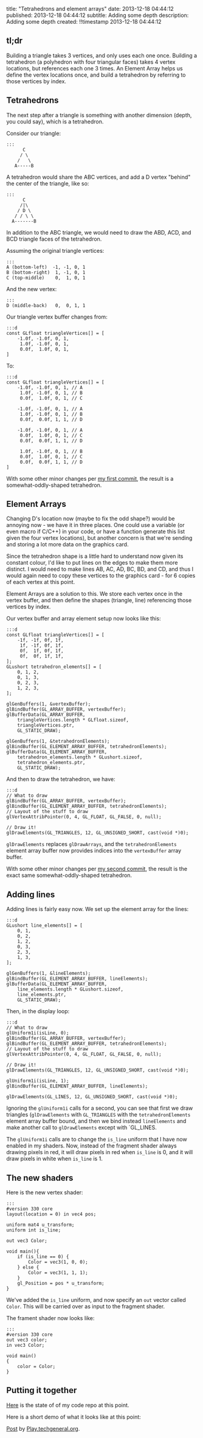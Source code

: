 title: "Tetrahedrons and element arrays"
date: 2013-12-18 04:44:12
published: 2013-12-18 04:44:12
subtitle: Adding some depth
description:
     Adding some depth
created: !!timestamp 2013-12-18 04:44:12

## tl;dr ##

Building a triangle takes 3 vertices, and only uses each one once.  Building a
tetrahedron (a polyhedron with four triangular faces) takes 4 vertex locations,
but references each one 3 times.  An Element Array helps us define the vertex
locations once, and build a tetrahedron by referring to those vertices by
index.

## Tetrahedrons ##

The next step after a triangle is something with another dimension (depth, you
could say), which is a tetrahedron.

Consider our triangle:

    :::
          C
         / \
        /   \
       A-----B

A tetrahedron would share the ABC vertices, and add a D vertex "behind" the
center of the triangle, like so:

    :::
          C
         /|\
        / D \
       / / \ \
      A-------B

In addition to the ABC triangle, we would need to draw the ABD, ACD, and BCD
triangle faces of the tetrahedron.

Assuming the original triangle vertices:

    :::
    A (bottom-left)  -1, -1, 0, 1
    B (bottom-right)  1, -1, 0, 1
    C (top-middle)    0,  1, 0, 1

And the new vertex:

    :::
    D (middle-back)   0,  0, 1, 1

Our triangle vertex buffer changes from:

    :::d
    const GLfloat triangleVertices[] = [
        -1.0f, -1.0f, 0, 1,
         1.0f, -1.0f, 0, 1,
         0.0f,  1.0f, 0, 1,
    ]

To:

    :::d
    const GLfloat triangleVertices[] = [
        -1.0f, -1.0f, 0, 1, // A
         1.0f, -1.0f, 0, 1, // B
         0.0f,  1.0f, 0, 1, // C

        -1.0f, -1.0f, 0, 1, // A
         1.0f, -1.0f, 0, 1, // B
         0.0f,  0.0f, 1, 1, // D

        -1.0f, -1.0f, 0, 1, // A
         0.0f,  1.0f, 0, 1, // C
         0.0f,  0.0f, 1, 1, // D

         1.0f, -1.0f, 0, 1, // B
         0.0f,  1.0f, 0, 1, // C
         0.0f,  0.0f, 1, 1, // D
    ]

With some other minor changes per [my first commit][commit1], the result is a
somewhat-oddly-shaped tetrahedron.

## Element Arrays ##

Changing D's location now (maybe to fix the odd shape?) would be annoying now -
we have it in three places.  One could use a variable (or even macro if C/C++)
in your code, or have a function generate this list given the four vertex
locations), but another concern is that we're sending and storing a lot more
data on the graphics card.

Since the tetrahedron shape is a little hard to understand now given its
constant colour, I'd like to put lines on the edges to make them more distinct.
I would need to make lines AB, AC, AD, BC, BD, and CD, and thus I would again
need to copy these vertices to the graphics card - for 6 copies of each vertex
at this point.

Element Arrays are a solution to this.  We store each vertex once in the vertex
buffer, and then define the shapes (triangle, line) referencing those vertices
by index.

Our vertex buffer and array element setup now looks like this:

    :::d
    const GLfloat triangleVertices[] = [
        -1f, -1f, 0f, 1f,
         1f, -1f, 0f, 1f,
         0f,  1f, 0f, 1f,
         0f,  0f, 1f, 1f,
    ];
    GLushort tetrahedron_elements[] = [
        0, 1, 2,
        0, 1, 3,
        0, 2, 3,
        1, 2, 3,
    ];

    glGenBuffers(1, &vertexBuffer);
    glBindBuffer(GL_ARRAY_BUFFER, vertexBuffer);
    glBufferData(GL_ARRAY_BUFFER,
        triangleVertices.length * GLfloat.sizeof,
        triangleVertices.ptr,
        GL_STATIC_DRAW);

    glGenBuffers(1, &tetrahedronElements);
    glBindBuffer(GL_ELEMENT_ARRAY_BUFFER, tetrahedronElements);
    glBufferData(GL_ELEMENT_ARRAY_BUFFER,
        tetrahedron_elements.length * GLushort.sizeof,
        tetrahedron_elements.ptr,
        GL_STATIC_DRAW);

And then to draw the tetrahedron, we have:

    :::d
    // What to draw
    glBindBuffer(GL_ARRAY_BUFFER, vertexBuffer);
    glBindBuffer(GL_ELEMENT_ARRAY_BUFFER, tetrahedronElements);
    // Layout of the stuff to draw
    glVertexAttribPointer(0, 4, GL_FLOAT, GL_FALSE, 0, null);

    // Draw it!
    glDrawElements(GL_TRIANGLES, 12, GL_UNSIGNED_SHORT, cast(void *)0);

`glDrawElements` replaces `glDrawArrays`, and the `tetrahedronElements` element
array buffer now provides indices into the `vertexBuffer` array buffer.

With some other minor changes per [my second commit][commit2], the result is
the exact same somewhat-oddly-shaped tetrahedron.

## Adding lines ##

Adding lines is fairly easy now.  We set up the element array for the lines:

    :::d
    GLushort line_elements[] = [
        0, 1,
        0, 2,
        1, 2,
        0, 3,
        2, 3,
        1, 3,
    ];

    glGenBuffers(1, &lineElements);
    glBindBuffer(GL_ELEMENT_ARRAY_BUFFER, lineElements);
    glBufferData(GL_ELEMENT_ARRAY_BUFFER,
        line_elements.length * GLushort.sizeof,
        line_elements.ptr,
        GL_STATIC_DRAW);

Then, in the display loop:

    :::d
    // What to draw
    glUniform1i(isLine, 0);
    glBindBuffer(GL_ARRAY_BUFFER, vertexBuffer);
    glBindBuffer(GL_ELEMENT_ARRAY_BUFFER, tetrahedronElements);
    // Layout of the stuff to draw
    glVertexAttribPointer(0, 4, GL_FLOAT, GL_FALSE, 0, null);

    // Draw it!
    glDrawElements(GL_TRIANGLES, 12, GL_UNSIGNED_SHORT, cast(void *)0);

    glUniform1i(isLine, 1);
    glBindBuffer(GL_ELEMENT_ARRAY_BUFFER, lineElements);

    glDrawElements(GL_LINES, 12, GL_UNSIGNED_SHORT, cast(void *)0);

Ignoring the `glUniform1i` calls for a second, you can see that first we draw
triangles (`glDrawElements` with `GL_TRIANGLES` with the `tetrahedronElements`
element array buffer bound, and then we bind instead `lineElements` and make
another call to `glDrawElements` except with `GL_LINES.

The `glUniform1i` calls are to change the `is_line` uniform that I have now
enabled in my shaders.  Now, instead of the fragment shader always drawing
pixels in red, it will draw pixels in red when `is_line` is 0, and it will draw
pixels in white when `is_line` is 1.

## The new shaders ##

Here is the new vertex shader:

    :::
    #version 330 core
    layout(location = 0) in vec4 pos;

    uniform mat4 u_transform;
    uniform int is_line;

    out vec3 Color;

    void main(){
        if (is_line == 0) {
            Color = vec3(1, 0, 0);
        } else {
            Color = vec3(1, 1, 1);
        }
        gl_Position = pos * u_transform;
    }

We've added the `is_line` uniform, and now specify an `out` vector called
`Color`.  This will be carried over as input to the fragment shader.

The frament shader now looks like:

    :::
    #version 330 core
    out vec3 color;
    in vec3 Color;

    void main()
    {
        color = Color;
    }

## Putting it together ##

[Here][commit3] is the state of of my code repo at this point.

Here is a short demo of what it looks like at this point:

<div id="fb-root"></div> <script>(function(d, s, id) { var js, fjs = d.getElementsByTagName(s)[0]; if (d.getElementById(id)) return; js = d.createElement(s); js.id = id; js.src = "//connect.facebook.net/en_US/all.js#xfbml=1"; fjs.parentNode.insertBefore(js, fjs); }(document, 'script', 'facebook-jssdk'));</script>
<div class="fb-post" data-href="https://www.facebook.com/photo.php?v=555530654530153" data-width="750"><div class="fb-xfbml-parse-ignore"><a href="https://www.facebook.com/photo.php?v=555530654530153">Post</a> by <a href="https://www.facebook.com/play.TechGeneral.org">Play.techgeneral.org</a>.</div></div>


[commit1]: https://github.com/nxsy/abandonedtemple/tree/93baa159531e4cc5e4bc60ea79ae29acc7953c2c
[commit2]: https://github.com/nxsy/abandonedtemple/tree/3cddda64123428c904c3d6a603c146ee7e8ec092
[commit3]: https://github.com/nxsy/abandonedtemple/tree/6b90406d1932f307da46948a588d70a63de0883e
